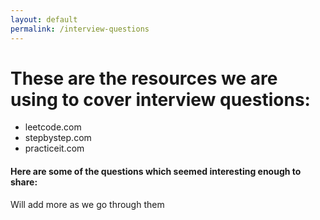```yaml
---
layout: default
permalink: /interview-questions
---
```


# These are the resources we are using to cover interview questions:

* leetcode.com
* stepbystep.com
* practiceit.com

#### Here are some of the questions which seemed interesting enough to share:

Will add more as we go through them
